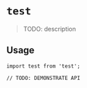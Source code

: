 # `test`

> TODO: description

## Usage

```
import test from 'test';

// TODO: DEMONSTRATE API
```
